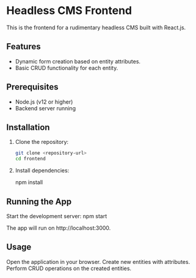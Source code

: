 # Headless CMS Frontend

This is the frontend for a rudimentary headless CMS built with React.js.

## Features

- Dynamic form creation based on entity attributes.
- Basic CRUD functionality for each entity.

## Prerequisites

- Node.js (v12 or higher)
- Backend server running

## Installation

1. Clone the repository:
   ```bash
   git clone <repository-url>
   cd frontend

2. Install dependencies:

    npm install

## Running the App
Start the development server:
    npm start

The app will run on http://localhost:3000.

## Usage
Open the application in your browser.
Create new entities with attributes.
Perform CRUD operations on the created entities.